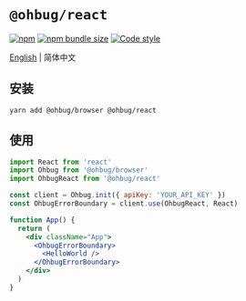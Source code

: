 # `@ohbug/react`

[![npm](https://img.shields.io/npm/v/@ohbug/react.svg?style=flat-square)](https://www.npmjs.com/package/@ohbug/react)
[![npm bundle size](https://img.shields.io/bundlephobia/min/@ohbug/react?style=flat-square)](https://bundlephobia.com/result?p=@ohbug/react)
[![Code style](https://img.shields.io/badge/code_style-prettier-ff69b4.svg?style=flat-square)](https://github.com/prettier/prettier)

[English](./README.md) | 简体中文

## 安装

```
yarn add @ohbug/browser @ohbug/react
```

## 使用

```jsx
import React from 'react'
import Ohbug from '@ohbug/browser'
import OhbugReact from '@ohbug/react'

const client = Ohbug.init({ apiKey: 'YOUR_API_KEY' })
const OhbugErrorBoundary = client.use(OhbugReact, React)

function App() {
  return (
    <div className="App">
      <OhbugErrorBoundary>
        <HelloWorld />
      </OhbugErrorBoundary>
    </div>
  )
}
```
